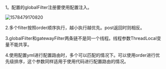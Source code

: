 1。配置的globalFilter注册要使用配置注入。

![1578479170820](assets/1578479170820.png)

2.多个filter按照order顺序执行，越小执行越优先。post返回时则相反。

3.globalFilter和gatewayFilter两条链不是同一个线程。线程参数ThreadLocal变量不能共享。

4.使用配置yml进行配置路由时，多个可以匹配的情况下。可以使用order进行优先级排序，这个参数同样适用于使用代码进行配置路由的情况。